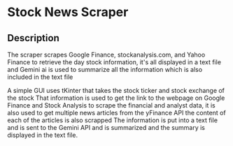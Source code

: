 # Stock News Scraper

## Description
The scraper scrapes Google Finance, stockanalysis.com, and Yahoo Finance to retrieve the day stock information,
it's all displayed in a text file and Gemini ai is used to summarize all the information which is also included in the text file

A simple GUI uses tKinter that takes the stock ticker and stock exchange of the stock
That information is used to get the link to the webpage on Google Finance and Stock Analysis to scrape the financial and analyst data, it is also used to get multiple news articles from the yFinance API the content of each of the articles is also scrapped
The information is put into a text file and is sent to the Gemini API and is summarized and the summary is displayed in the text file.
